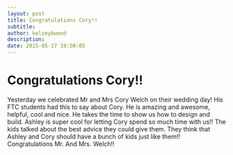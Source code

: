 ```yaml
---
layout: post
title: Congratulations Cory!!
subtitle:
author: kelseybwood
description:
date: 2015-05-17 19:50:05
---
```


# Congratulations Cory!!

Yesterday we celebrated Mr and Mrs Cory Welch on their wedding day! His FTC students had this to say about Cory. He is amazing and awesome, helpful, cool and nice. He takes the time to show us how to design and build. Ashley is super cool for letting Cory spend so much time with us!! The kids talked about the best advice they could give them. They think that Ashley and Cory should have a bunch of kids just like them!! Congratulations Mr. And Mrs. Welch!!
